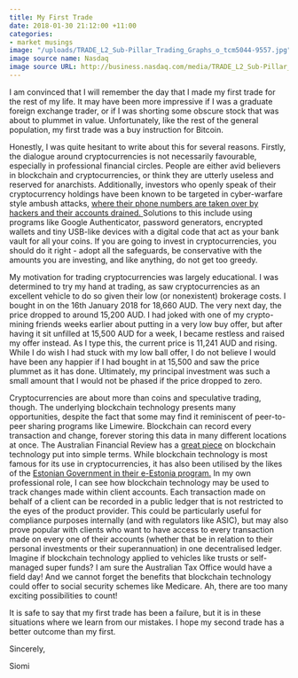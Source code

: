 ```yaml
---
title: My First Trade
date: 2018-01-30 21:12:00 +11:00
categories:
- market musings
image: "/uploads/TRADE_L2_Sub-Pillar_Trading_Graphs_o_tcm5044-9557.jpg"
image source name: Nasdaq
image source URL: http://business.nasdaq.com/media/TRADE_L2_Sub-Pillar_Trading_Graphs_o_tcm5044-9557.jpg
---
```


I am convinced that I will remember the day that I made my first trade for the rest of my life. It may have been more impressive if I was a graduate foreign exchange trader, or if I was shorting some obscure stock that was about to plummet in value. Unfortunately, like the rest of the general population, my first trade was a buy instruction for Bitcoin.

Honestly, I was quite hesitant to write about this for several reasons. Firstly, the dialogue around cryptocurrencies is not necessarily favourable, especially in professional financial circles. People are either avid believers in blockchain and cryptocurrencies, or think they are utterly useless and reserved for anarchists. Additionally, investors who openly speak of their cryptocurrency holdings have been known to be targeted in cyber-warfare style ambush attacks, [where their phone numbers are taken over by hackers and their accounts drained. ](https://www.nytimes.com/2017/08/21/business/dealbook/phone-hack-bitcoin-virtual-currency.html) Solutions to this include using programs like Google Authenticator, password generators, encrypted wallets and tiny USB-like devices with a digital code that act as your bank vault for all your coins. If you are going to invest in cryptocurrencies, you should do it right - adopt all the safeguards, be conservative with the amounts you are investing, and like anything, do not get too greedy. 

My motivation for trading cryptocurrencies was largely educational. I was determined to try my hand at trading, as saw cryptocurrencies as an excellent vehicle to do so given their low (or nonexistent) brokerage costs. I bought in on the 16th January 2018 for 18,660 AUD. The very next day, the price dropped to around 15,200 AUD. I had joked with one of my crypto-mining friends weeks earlier about putting in a very low buy offer, but after having it sit unfilled at 15,500 AUD for a week, I became restless and raised my offer instead. As I type this, the current price is 11,241 AUD and rising. While I do wish I had stuck with my low ball offer, I do not believe I would have been any happier if I had bought in at 15,500 and saw the price plummet as it has done. Ultimately, my principal investment was such a small amount that I would not be phased if the price dropped to zero. 

Cryptocurrencies are about more than coins and speculative trading, though. The underlying blockchain technology presents many opportunities, despite the fact that some may find it reminiscent of peer-to-peer sharing programs like Limewire. Blockchain can record every transaction and change, forever storing this data in many different locations at once. The Australian Financial Review has a [great piece](http://www.afr.com/technology/web/ecommerce/heres-a-blockchain-explanation-your-parents-could-understand-20170627-gx00oq) on blockchain technology put into simple terms. While blockchain technology is most famous for its use in cryptocurrencies, it has also been utilised by the likes of the [Estonian Government in their e-Estonia program.](https://futurism.com/estonias-plans-build-digital-nation-using-blockchain-taking-shape/) In my own professional role, I can see how blockchain technology may be used to track changes made within client accounts. Each transaction made on behalf of a client can be recorded in a public ledger that is not restricted to the eyes of the product provider. This could be particularly useful for compliance purposes internally (and with regulators like ASIC), but may also prove popular with clients who want to have access to every transaction made on every one of their accounts (whether that be in relation to their personal investments or their superannuation) in one decentralised ledger. Imagine if blockchain technology applied to vehicles like trusts or self-managed super funds? I am sure the Australian Tax Office would have a field day! And we cannot forget the benefits that blockchain technology could offer to social security schemes like Medicare. Ah, there are too many exciting possibilities to count!

It is safe to say that my first trade has been a failure, but it is in these situations where we learn from our mistakes. I hope my second trade has a better outcome than my first.


Sincerely,

Siomi


